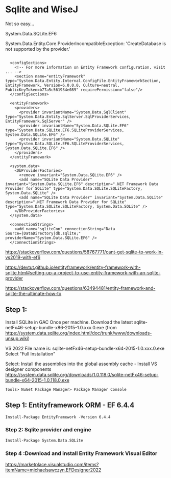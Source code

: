 ﻿# Sqlite and WiseJ

Not so easy...

System.Data.SQLite.EF6

System.Data.Entity.Core.ProviderIncompatibleException: 'CreateDatabase is not supported by the provider.'

```

  <configSections>
    <!-- For more information on Entity Framework configuration, visit ... -->
    <section name="entityFramework" type="System.Data.Entity.Internal.ConfigFile.EntityFrameworkSection, EntityFramework, Version=6.0.0.0, Culture=neutral, PublicKeyToken=b77a5c561934e089" requirePermission="false"/>
  </configSections>
  
  <entityFramework>
    <providers>
      <provider invariantName="System.Data.SqlClient" type="System.Data.Entity.SqlServer.SqlProviderServices, EntityFramework.SqlServer" />
      <provider invariantName="System.Data.SQLite.EF6" type="System.Data.SQLite.EF6.SQLiteProviderServices, System.Data.SQLite.EF6" />
      <provider invariantName="System.Data.SQLite" type="System.Data.SQLite.EF6.SQLiteProviderServices, System.Data.SQLite.EF6" />
    </providers>
  </entityFramework>
  
  <system.data>
    <DbProviderFactories>
      <remove invariant="System.Data.SQLite.EF6" />
      <add name="SQLite Data Provider" invariant="System.Data.SQLite.EF6" description=".NET Framework Data Provider for SQLite" type="System.Data.SQLite.SQLiteFactory, System.Data.SQLite" />
      <add name="SQLite Data Provider" invariant="System.Data.SQLite" description=".NET Framework Data Provider for SQLite" type="System.Data.SQLite.SQLiteFactory, System.Data.SQLite" />
    </DbProviderFactories>
  </system.data>

  <connectionStrings>
    <add name="sqliteCon" connectionString="Data Source=|DataDirectory|db.sqlite;" providerName="System.Data.SQLite.EF6" />
  </connectionStrings>

```


https://stackoverflow.com/questions/58767771/cant-get-sqlite-to-work-in-vs2019-with-ef6


https://devtut.github.io/entityframework/entity-framework-with-sqlite.html#setting-up-a-project-to-use-entity-framework-with-an-sqlite-provider

https://stackoverflow.com/questions/63494481/entity-framework-and-sqlite-the-ultimate-how-to

## Step 1:
Install SQLite in GAC
Once per machine. Download the latest sqlite-netFx46-setup-bundle-x86-2015-1.0.xxx.0.exe (from https://system.data.sqlite.org/index.html/doc/trunk/www/downloads-unsup.wiki)

VS 2022 File name is: sqlite-netFx46-setup-bundle-x64-2015-1.0.xxx.0.exe
Select "Full Installation"

Select: Install the assemblies into the global assembly cache - Install VS designer components
https://system.data.sqlite.org/downloads/1.0.118.0/sqlite-netFx46-setup-bundle-x64-2015-1.0.118.0.exe

```
Tools> NuGet Package Manager> Package Manager Console
```

## Step 1: Entityframework ORM - EF 6.4.4
```
Install-Package EntityFramework -Version 6.4.4
```

### Step 2: Sqlite provider and engine
```
Install-Package System.Data.SQLite 
```

### Step 4 :Download and install Entity Framework Visual Editor
https://marketplace.visualstudio.com/items?itemName=michaelsawczyn.EFDesigner2022

